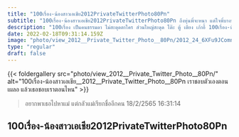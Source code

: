 ```yaml
---
title: "100เรื่อง-น้องสาวเอเชีย2012PrivateTwitterPhoto80Pn"
subtitle: "100เรื่อง-น้องสาวเอเชีย2012PrivateTwitterPhoto80Pn ถึงหุ่นพี่จะหนา แต่ใจพี่บางนะบอกเลย"
description: "100เรื่อง เป็นคนธรรมดา ไม่สะดุดตาใคร ส่วนใหญ่สะดุด โต๊ะ ตู้ เตียง เก้าอี้ 100เรื่อง-น้องสาวเอเชีย2012PrivateTwitterPhoto80Pn 18/2/2565 16:31:14"
date: 2022-02-18T09:31:14.159Z
image: "photo/view_2012__Private_Twitter_Photo__80Pn/2012_24_6XFu9JComn6s271YrQEG.jpg"
type: "regular"
draft: false
---
```


{{< foldergallery src="photo/view_2012__Private_Twitter_Photo__80Pn/" alt="100เรื่อง-น้องสาวเอเชีย__2012__Private_Twitter_Photo__80Pn เราชอบตัวเองตอนเผลอ แล้วเธอชอบเราตอนไหน" >}}


> อยากพาเธอไปหาแม่ แต่กลัวแม่เรียกชื่ออีกคน 18/2/2565 16:31:14

## 100เรื่อง-น้องสาวเอเชีย2012PrivateTwitterPhoto80Pn

